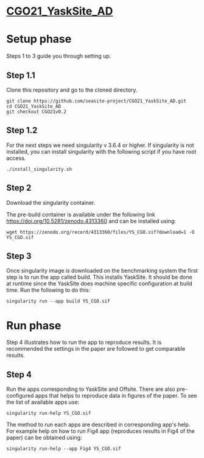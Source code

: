 # <ins> CGO21_YaskSite_AD </ins>

# Setup phase
Steps 1 to 3 guide you through setting up.

## Step 1.1
Clone this repository and go to the cloned directory.
```
git clone https://github.com/seasite-project/CGO21_YaskSite_AD.git
cd CGO21_YaskSite_AD
git checkout CGO21v0.2
```

## Step 1.2 
For the next steps we need singularity v 3.6.4 or higher. 
If singularity is not installed, you can install singularity with the following script if you have root access.
```
./install_singularity.sh
```


## Step 2
Download the singularity container. 

The pre-build container is available under the following link https://doi.org/10.5281/zenodo.4313360
and can be installed using:
```
wget https://zenodo.org/record/4313360/files/YS_CGO.sif?download=1 -O YS_CGO.sif
```

## Step 3
Once singularity image is downloaded on the benchmarking system the first step is to run the app called build.
This installs YaskSite. It should be done at runtime since the YaskSite does machine specific configuration
at build time. Run the following to do this:
```
singularity run --app build YS_CGO.sif 
```
# Run phase
Step 4 illustrates how to run the app to reproduce results.
It is recommended the settings in the paper are followed to get comparable results.


## Step 4
Run the apps corresponding to YaskSite and Offsite. There are also pre-configured apps that helps to 
reproduce data in figures of the paper. To see the list of available apps use: 
```
singularity run-help YS_CGO.sif
```
The method to run each apps are described in corresponding app's help. For example help on how to run Fig4 app 
(reproduces results in Fig4 of the paper) can be obtained using:
```
singularity run-help --app Fig4 YS_CGO.sif
```
